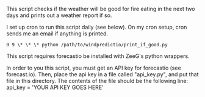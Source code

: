 This script checks if the weather will be good for fire eating in the
next two days and prints out a weather report if so.

I set up cron to run this script daily (see below). On my cron setup, cron sends me an
email if anything is printed.

`0 9 \* \* \* python /path/to/windpredictio/print_if_good.py`

This script requires forecastio be installed with ZeeG's python wrappers.

In order to you this script, you must get an API key for forecastio
(see forecast.io). Then, place the api key in a file called
"api_key.py", and put that file in this directory. The contents of the
file should be the following line:
api_key = 'YOUR API KEY GOES HERE'
